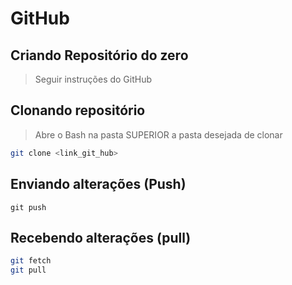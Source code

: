 # GitHub

## Criando Repositório do zero
> Seguir instruções do GitHub 

## Clonando repositório 
> Abre o Bash na pasta SUPERIOR a pasta desejada de clonar
```bash
git clone <link_git_hub>
```
## Enviando alterações (Push)
```shell
git push
```

## Recebendo alterações (pull)
```bash
git fetch 
git pull 
```




